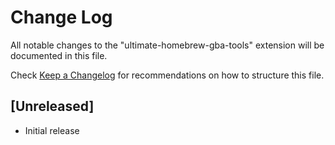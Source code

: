 # Change Log

All notable changes to the "ultimate-homebrew-gba-tools" extension will be documented in this file.

Check [Keep a Changelog](http://keepachangelog.com/) for recommendations on how to structure this file.

## [Unreleased]

- Initial release